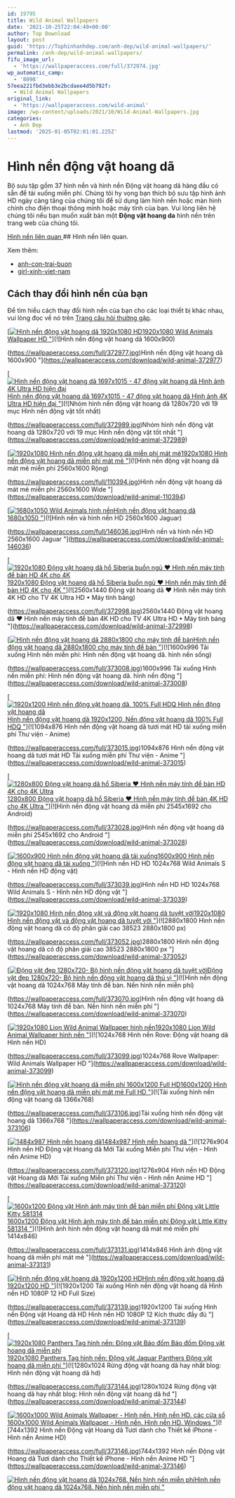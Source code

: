 ```yaml
---
id: 19795
title: Wild Animal Wallpapers
date: '2021-10-25T22:04:49+00:00'
author: Top Download
layout: post
guid: 'https://Tophinhanhdep.com/anh-dep/wild-animal-wallpapers/'
permalink: /anh-dep/wild-animal-wallpapers/
fifu_image_url:
  - 'https://wallpaperaccess.com/full/372974.jpg'
wp_automatic_camp:
  - '8098'
57eea221fbd3ebb3e2bcdaee4d5b792f:
  - Wild Animal Wallpapers
original_link:
  - 'https://wallpaperaccess.com/wild-animal'
image: /wp-content/uploads/2021/10/Wild-Animal-Wallpapers.jpg
categories:
  - Ảnh Đẹp
lastmod: '2025-01-05T02:01:01.225Z'
---
```

# Hình nền động vật hoang dã

Bộ sưu tập gồm 37 hình nền và hình nền Động vật hoang dã hàng đầu có sẵn để tải xuống miễn phí. Chúng tôi hy vọng bạn thích bộ sưu tập hình ảnh HD ngày càng tăng của chúng tôi để sử dụng làm hình nền hoặc màn hình chính cho điện thoại thông minh hoặc máy tính của bạn. Vui lòng liên hệ chúng tôi nếu bạn muốn xuất bản một **Động vật hoang da** hình nền trên trang web của chúng tôi.

[Hình nền liên quan ](#related) ## Hình nền liên quan.

   
 Xem thêm:

   
- [anh-con-trai-buon](https://tophinhanhdep.com/anh-avatar/anh-con-trai-buon/)
- [girl-xinh-viet-nam](https://tophinhanhdep.com/gai-xinh/girl-xinh-viet-nam/)

## Cách thay đổi hình nền của bạn

Để tìm hiểu cách thay đổi hình nền của bạn cho các loại thiết bị khác nhau, vui lòng đọc về nó trên [Trang câu hỏi thường gặp](https://tophinhanhdep.com/faq/).

  
[[![Hình nền động vật hoang dã 1920x1080 HD](https://wallpaperaccess.com/full/372974.jpg)1920x1080 Wild Animals Wallpaper HD "](https://wallpaperaccess.com/download/wild-animal-372974)](![Hình nền động vật hoang dã 1600x900)

(https://wallpaperaccess.com/full/372977.jpg)Hình nền động vật hoang dã 1600x900 "](https://wallpaperaccess.com/download/wild-animal-372977)

[[![Hình nền động vật hoang dã 1697x1015 - 47 động vật hoang dã Hình ảnh 4K Ultra HD hiện đại](https://wallpaperaccess.com/full/372980.jpg)Hình nền động vật hoang dã 1697x1015 - 47 động vật hoang dã Hình ảnh 4K Ultra HD hiện đại "](https://wallpaperaccess.com/download/wild-animal-372980)](![Nhóm hình nền động vật hoang dã 1280x720 với 19 mục Hình nền động vật tốt nhất)

(https://wallpaperaccess.com/full/372989.jpg)Nhóm hình nền động vật hoang dã 1280x720 với 19 mục Hình nền động vật tốt nhất "](https://wallpaperaccess.com/download/wild-animal-372989)

[[![1920x1080 Hình nền động vật hoang dã miễn phí mát mẻ](https://wallpaperaccess.com/full/372992.jpg)1920x1080 Hình nền động vật hoang dã miễn phí mát mẻ "](https://wallpaperaccess.com/download/wild-animal-372992)](![Hình nền động vật hoang dã mát mẻ miễn phí 2560x1600 Rộng)

(https://wallpaperaccess.com/full/110394.jpg)Hình nền động vật hoang dã mát mẻ miễn phí 2560x1600 Wide "](https://wallpaperaccess.com/download/wild-animal-110394)

[[![1680x1050 Wild Animals hình nền](https://wallpaperaccess.com/full/110304.jpg)Hình nền động vật hoang dã 1680x1050 "](https://wallpaperaccess.com/download/wild-animal-110304)](![Hình nền và hình nền HD 2560x1600 Jaguar)

(https://wallpaperaccess.com/full/146036.jpg)Hình nền và hình nền HD 2560x1600 Jaguar "](https://wallpaperaccess.com/download/wild-animal-146036)

[[![1920x1080 Động vật hoang dã hổ Siberia buồn ngủ ❤ Hình nền máy tính để bàn HD 4K cho 4K](https://wallpaperaccess.com/full/372996.jpg)1920x1080 Động vật hoang dã hổ Siberia buồn ngủ ❤ Hình nền máy tính để bàn HD 4K cho 4K "](https://wallpaperaccess.com/download/wild-animal-372996)](![2560x1440 Động vật hoang dã ❤ Hình nền máy tính 4K HD cho TV 4K Ultra HD • Máy tính bảng)

(https://wallpaperaccess.com/full/372998.jpg)2560x1440 Động vật hoang dã ❤ Hình nền máy tính để bàn 4K HD cho TV 4K Ultra HD • Máy tính bảng "](https://wallpaperaccess.com/download/wild-animal-372998)

[[![Hình nền động vật hoang dã 2880x1800 cho máy tính để bàn](https://wallpaperaccess.com/full/373001.jpg)Hình nền động vật hoang dã 2880x1800 cho máy tính để bàn "](https://wallpaperaccess.com/download/wild-animal-373001)](![1600x996 Tải xuống Hình nền miễn phí: Hình nền động vật hoang dã.  hình nền sống)

(https://wallpaperaccess.com/full/373008.jpg)1600x996 Tải xuống Hình nền miễn phí: Hình nền động vật hoang dã. hình nền động "](https://wallpaperaccess.com/download/wild-animal-373008)

[[![1920x1200 Hình nền động vật hoang dã, 100% Full HDQ Hình nền động vật hoang dã](https://wallpaperaccess.com/full/373009.jpg)Hình nền động vật hoang dã 1920x1200, Nền động vật hoang dã 100% Full HDQ "](https://wallpaperaccess.com/download/wild-animal-373009)](![1094x876 Hình nền động vật hoang dã tươi mát HD tải xuống miễn phí Thư viện - Anime)

(https://wallpaperaccess.com/full/373015.jpg)1094x876 Hình nền động vật hoang dã tươi mát HD Tải xuống miễn phí Thư viện - Anime "](https://wallpaperaccess.com/download/wild-animal-373015)

[[![1280x800 Động vật hoang dã hổ Siberia ❤ Hình nền máy tính để bàn HD 4K cho 4K Ultra](https://wallpaperaccess.com/full/373024.jpg)1280x800 Động vật hoang dã hổ Siberia ❤ Hình nền máy tính để bàn 4K HD cho 4K Ultra "](https://wallpaperaccess.com/download/wild-animal-373024)](![Hình nền động vật hoang dã miễn phí 2545x1692 cho Android)

(https://wallpaperaccess.com/full/373028.jpg)Hình nền động vật hoang dã miễn phí 2545x1692 cho Android "](https://wallpaperaccess.com/download/wild-animal-373028)

[[![1600x900 Hình nền động vật hoang dã tải xuống](https://wallpaperaccess.com/full/373033.jpg)1600x900 Hình nền động vật hoang dã tải xuống "](https://wallpaperaccess.com/download/wild-animal-373033)](![Hình nền HD HD 1024x768 Wild Animals S - Hình nền HD động vật)

(https://wallpaperaccess.com/full/373039.jpg)Hình nền HD HD 1024x768 Wild Animals S - Hình nền HD động vật "](https://wallpaperaccess.com/download/wild-animal-373039)

[[![1920x1080 Hình nền động vật và động vật hoang dã tuyệt vời](https://wallpaperaccess.com/full/110329.jpg)1920x1080 Hình nền động vật và động vật hoang dã tuyệt vời "](https://wallpaperaccess.com/download/wild-animal-110329)](![2880x1800 Hình nền động vật hoang dã có độ phân giải cao 38523 2880x1800 px)

(https://wallpaperaccess.com/full/373052.jpg)2880x1800 Hình nền động vật hoang dã có độ phân giải cao 38523 2880x1800 px "](https://wallpaperaccess.com/download/wild-animal-373052)

[[![Động vật đẹp 1280x720- Bộ hình nền động vật hoang dã tuyệt vời](https://wallpaperaccess.com/full/373067.jpg)Động vật đẹp 1280x720- Bộ hình nền động vật hoang dã thú vị "](https://wallpaperaccess.com/download/wild-animal-373067)](![Hình nền động vật hoang dã 1024x768 Máy tính để bàn.  Nền hình nền miễn phí)

(https://wallpaperaccess.com/full/373070.jpg)Hình nền động vật hoang dã 1024x768 Máy tính để bàn. Nền hình nền miễn phí "](https://wallpaperaccess.com/download/wild-animal-373070)

[[![1920x1080 Lion Wild Animal Wallpaper hình nền](https://wallpaperaccess.com/full/373098.jpg)1920x1080 Lion Wild Animal Wallpaper hình nền "](https://wallpaperaccess.com/download/wild-animal-373098)](![1024x768 Hình nền Rove: Động vật hoang dã Hình nền HD)

(https://wallpaperaccess.com/full/373099.jpg)1024x768 Rove Wallpaper: Wild Animals Wallpaper HD "](https://wallpaperaccess.com/download/wild-animal-373099)

[[![Hình nền động vật hoang dã miễn phí 1600x1200 Full HD](https://wallpaperaccess.com/full/373103.jpg)1600x1200 Hình nền động vật hoang dã miễn phí mát mẻ Full HD "](https://wallpaperaccess.com/download/wild-animal-373103)](![Tải xuống hình nền động vật hoang dã 1366x768)

(https://wallpaperaccess.com/full/373106.jpg)Tải xuống hình nền động vật hoang dã 1366x768 "](https://wallpaperaccess.com/download/wild-animal-373106)

[[![1484x987 Hình nền hoang dã](https://wallpaperaccess.com/full/373109.jpg)1484x987 Hình nền hoang dã "](https://wallpaperaccess.com/download/wild-animal-373109)](![1276x904 Hình nền HD Động vật Hoang dã Mới Tải xuống Miễn phí Thư viện - Hình nền Anime HD)

(https://wallpaperaccess.com/full/373120.jpg)1276x904 Hình nền HD Động vật Hoang dã Mới Tải xuống Miễn phí Thư viện - Hình nền Anime HD "](https://wallpaperaccess.com/download/wild-animal-373120)

[[![1600x1200 Động vật Hình ảnh máy tính để bàn miễn phí Động vật Little Kitty 581314](https://wallpaperaccess.com/full/373125.jpg)1600x1200 Động vật Hình ảnh máy tính để bàn miễn phí Động vật Little Kitty 581314 "](https://wallpaperaccess.com/download/wild-animal-373125)](![Hình ảnh hình nền động vật hoang dã mát mẻ miễn phí 1414x846)

(https://wallpaperaccess.com/full/373131.jpg)1414x846 Hình ảnh động vật hoang dã miễn phí mát mẻ "](https://wallpaperaccess.com/download/wild-animal-373131)

[[![Hình nền động vật hoang dã 1920x1200 HD](https://wallpaperaccess.com/full/373133.jpg)Hình nền động vật hoang dã 1920x1200 HD "](https://wallpaperaccess.com/download/wild-animal-373133)](![1920x1200 Tải xuống Hình nền động vật hoang dã Hình nền HD 1080P 12 HD Full Size)

(https://wallpaperaccess.com/full/373139.jpg)1920x1200 Tải xuống Hình nền Động vật Hoang dã HD Hình nền HD 1080P 12 Kích thước đầy đủ "](https://wallpaperaccess.com/download/wild-animal-373139)

[[![1920x1080 Panthers Tag hình nền: Động vật Báo đốm Báo đốm Động vật hoang dã miễn phí](https://wallpaperaccess.com/full/373140.jpg)1920x1080 Panthers Tag hình nền: Động vật Jaguar Panthers Động vật hoang dã miễn phí "](https://wallpaperaccess.com/download/wild-animal-373140)](![1280x1024 Rừng động vật hoang dã hay nhất blog: Hình nền động vật hoang dã hd)

(https://wallpaperaccess.com/full/373144.jpg)1280x1024 Rừng động vật hoang dã hay nhất blog: Hình nền động vật hoang dã hd "](https://wallpaperaccess.com/download/wild-animal-373144)

[[![1600x1000 Wild Animals Wallpaper - Hình nền.  Hình nền HD.  các cửa sổ](https://wallpaperaccess.com/full/373145.jpg)1600x1000 Wild Animals Wallpaper - Hình nền. Hình nền HD. Windows "](https://wallpaperaccess.com/download/wild-animal-373145)](![744x1392 Hình nền Động vật Hoang dã Tươi dành cho Thiết kế iPhone - Hình nền Anime HD)

(https://wallpaperaccess.com/full/373146.jpg)744x1392 Hình nền Động vật Hoang dã Tươi dành cho Thiết kế iPhone - Hình nền Anime HD "](https://wallpaperaccess.com/download/wild-animal-373146)

[![Hình nền động vật hoang dã 1024x768.  Nền hình nền miễn phí](https://wallpaperaccess.com/full/373149.jpg)Hình nền động vật hoang dã 1024x768. Nền hình nền miễn phí "](https://wallpaperaccess.com/download/wild-animal-373149)
